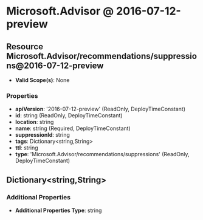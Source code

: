 # Microsoft.Advisor @ 2016-07-12-preview

## Resource Microsoft.Advisor/recommendations/suppressions@2016-07-12-preview
* **Valid Scope(s)**: None
### Properties
* **apiVersion**: '2016-07-12-preview' (ReadOnly, DeployTimeConstant)
* **id**: string (ReadOnly, DeployTimeConstant)
* **location**: string
* **name**: string (Required, DeployTimeConstant)
* **suppressionId**: string
* **tags**: Dictionary<string,String>
* **ttl**: string
* **type**: 'Microsoft.Advisor/recommendations/suppressions' (ReadOnly, DeployTimeConstant)

## Dictionary<string,String>
### Additional Properties
* **Additional Properties Type**: string

